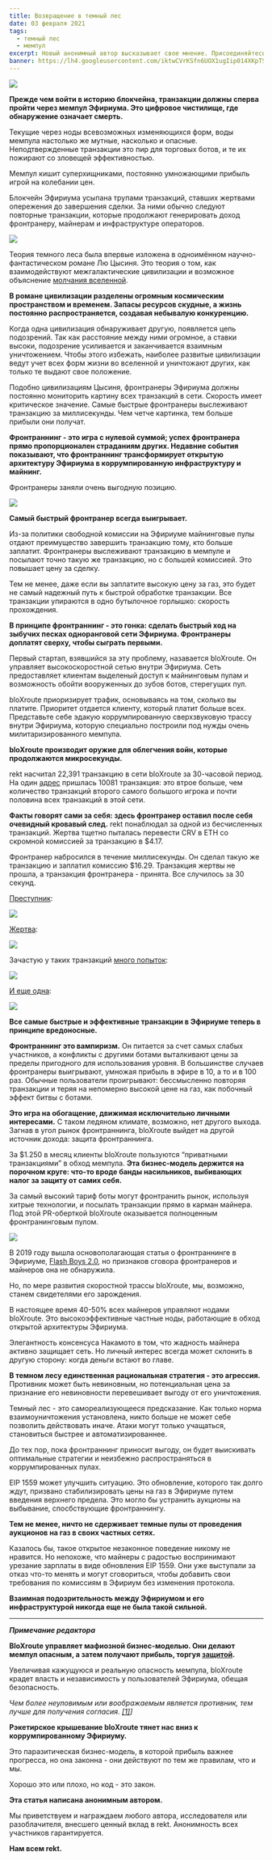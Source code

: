 ```yaml
---
title: Возвращение в темный лес
date: 03 февраля 2021
tags:
  - темный лес
  - мемпул
excerpt: Новый анонимный автор высказывает свое мнение. Присоединяйтесь к нашему путешествию вглубь Темного Леса, чтобы раскрыть бизнес-модель мафии под управлением bloXrouteLabs. Это вымогательство под предлогом защиты превращает Эфириум в платную игру, в которой могут выиграть только фронтранеры.
banner: https://lh4.googleusercontent.com/iktwCVrKSfn6UOX1ugIip014XKpTSpwNXbNv1GjBaFBxtvSqZdGNC8qGdqHpjCdmT_JZYMQ5E7OceWXGoHujsNVj7CCQdH4RCokX0SvEbsqSSadeMVzVLZHp-9rXGYbtTSGlQFmZ
---
```


![](https://lh4.googleusercontent.com/iktwCVrKSfn6UOX1ugIip014XKpTSpwNXbNv1GjBaFBxtvSqZdGNC8qGdqHpjCdmT_JZYMQ5E7OceWXGoHujsNVj7CCQdH4RCokX0SvEbsqSSadeMVzVLZHp-9rXGYbtTSGlQFmZ)

**Прежде чем войти в историю блокчейна, транзакции должны сперва пройти через мемпул Эфириума. Это цифровое чистилище, где обнаружение означает смерть.**

Текущие через ноды всевозможных изменяющихся форм, воды мемпула настолько же мутные, насколько и опасные. Неподтвержденные транзакции это пир для торговых ботов, и те их пожирают со зловещей эффективностью.

Мемпул кишит суперхищниками, постоянно умножающими прибыль игрой на колебании цен.

Блокчейн Эфириума усыпана трупами транзакций, ставших жертвами опережения до завершения сделки. За ними обычно следуют повторные транзакции, которые продолжают генерировать доход фронтранеру, майнерам и инфраструктуре операторов.

![](https://lh4.googleusercontent.com/Ze_6wdupdomp2nAWyruTbdV_EpwUX1hCrSqQn6hYRQ4ykClx-C3fKOJfDdbXK2PoDAdJN8FKlJzW1LE6q9Lt2rxU0tVrQ0czRPcq5FfK2975SQfLMGdsVWx6SK6tkfsYr0UnV3Nm)

Теория темного леса была впервые изложена в одноимённом научно-фантастическом романе Лю Цысиня. Это теория о том, как взаимодействуют межгалактические цивилизации и возможное объяснение [молчания вселенной](https://philosophy.stackexchange.com/questions/18127/dark-forest-postulate-used-to-explain-the-fermi-paradox).

**В романе цивилизации разделены огромным космическим пространством и временем. Запасы ресурсов скудные, а жизнь постоянно распространяется, создавая небывалую конкуренцию.**

Когда одна цивилизация обнаруживает другую, появляется цепь подозрений. Так как расстояние между ними огромное, а ставки высоки, подозрение усиливается и заканчивается взаимным уничтожением. Чтобы этого избежать, наиболее развитые цивилизации ведут учет всех форм жизни во вселенной и уничтожают других, как только те выдают свое положение. 

Подобно цивилизациям Цысиня, фронтранеры Эфириума должны постоянно мониторить картину всех транзакций в сети. Скорость имеет критическое значение. Самые быстрые фронтранеры выслеживают транзакцию за миллисекунды. Чем четче картинка, тем больше прибыли они получат.

**Фронтраннинг - это игра с нулевой суммой; успех фронтранера прямо пропорционален страданиям других. Недавние события показывают, что фронтраннинг трансформирует открытую архитектуру Эфириума в коррумпированную инфраструктуру и майнинг.**

Фронтранеры заняли очень выгодную позицию.

![](https://lh3.googleusercontent.com/5qnXgd3wmTEyiiW29895tetcYAKMUN0XoWpRddEPi64-PuJlzn3ymXvYzjUgH5UpFTqPelLoxmGyRyZezaQd_5jnOC4YTRhcErQOMZakWNhr3yeLiZ8UU5zLr_qnu-0c3ieKgOmx)

**Самый быстрый фронтранер всегда выигрывает.**

Из-за политики свободной комиссии на Эфириуме майнинговые пулы отдают преимущество завершить транзакцию тому, кто больше заплатит. Фронтранеры выслеживают транзакцию в мемпуле и посылают точно такую же транзакцию, но с большей комиссией. Это повышает цену за сделку.

Тем не менее, даже если вы заплатите высокую цену за газ, это будет не самый надежный путь к быстрой обработке транзакции. Все транзакции упираются в одно бутылочное горлышко: скорость прохождения.

**В принципе фронтраннинг  - это гонка: сделать быстрый ход на зыбучих песках одноранговой сети Эфириума. Фронтранеры доплатят сверху, чтобы сыграть первыми.**

Первый стартап, взявшийся за эту проблему, назавается bloXroute. Он управляет высокоскоростной сетью внутри Эфириума. Сеть предоставляет клиентам выделеный доступ к майнинговым пулам и возможность обойти вооруженных до зубов ботов, стерегущих пул.

bloXroute приоризирует трафик, основываясь на том, сколько вы платите. Приоритет отдается клиенту, который платит больше всех. Представьте себе эдакую коррумпированную сверхзвуковую трассу внутри Эфириума, которую специально построили под нужды очень милитаризированного мемпула. 

**bloXroute производит оружие для облегчения войн, которые продолжаются микросекунды.**

rekt насчитал 22,391 транзакцию в сети bloXroute за 30-часовой период. На один [адрес](https://etherscan.io/address/0xa57bd00134b2850b2a1c55860c9e9ea100fdd6cf) пришлась 10081 транзакция: это втрое больше, чем количество транзакций второго самого большого игрока и почти половина всех транзакций в этой сети.

**Факты говорят сами за себя: здесь фронтранер оставил после себя очевидный кровавый след.** rekt понаблюдал за одной из бесчисленных транзакций. Жертва тщетно пыталась перевести CRV в ETH со скромной комиссией за транзакцию в $4.17.

Фронтранер набросился в течение миллисекунды. Он сделал такую же транзакцию и заплатил комиссию $16.29. Транзакция жертвы не прошла, а транзакция фронтранера -  принята. Все случилось за 30 секунд.

[Преступник](https://etherscan.io/tx/0xafbba07b8638c2b9adba6320b12878518ceffd12b42fbed04506adf687a064a2):

![](https://lh4.googleusercontent.com/fG1SAIGuE4IRGiGtm-LKpCvAqt1X8aEsANDHBV9w4AHNLicD206CJkK0D66_DCThEh5j8KNHeclSk6LHbrVwH2Nj6Ls9EF4Uwjm4SGaE5N78TcuWyiJRmzpjVFOezOmVeAa_U9Nx)

[Жертва](https://etherscan.io/tx/0xafbba07b8638c2b9adba6320b12878518ceffd12b42fbed04506adf687a064a2):

![](https://lh3.googleusercontent.com/edRRJu6b45A-Y-OOkLscdA6Z0b6VdgY9YufUsp8nh4EjytLceyezgeLEFwfWJwBalKrtNr2_d-RGT7Pagg6LT0gU5J1xbPoHqfUOd3Hl_2O8_ggrpIXXsrynpF7IIPZsWazGRCWx)

Зачастую у таких транзакций [много попыток](https://etherscan.io/tx/0x83f14e55e4560a37deb60fc3f7103c5ea2a3ece0fce8c62c4f41c004057c3944):

![](https://lh3.googleusercontent.com/TfKlr15GdeXVna-GMqkcxt-rEQ7qE_1MmbUA_IkgSGbAQim2whKVsMAnOlTLjm5NmE6jKOio3HFcBvWTrkbGZX-IYSttdNW83A7-IgiovvHdckNi8lSTZNi_9_Ha4FpLbkYqM6tS)

[И еще одна](https://etherscan.io/tx/0xc2dd31b7219f6601c6ad1c8cd0fc0b4d2dbbcdbd89e833a9e4c066907d564c82):

![](https://lh5.googleusercontent.com/QR5w3eRawnOI6dPp1f5nMRxwBJaeKl465hCxKN3F5-F6m02gKOs5u1uKTyORv5GlxpVldPaVJRJsycs2SkJgA55jV2Mh2gut73J7PWxeU6tJ18bRYGqBS52hLZQVlstd2UYWuKTg)

**Все самые быстрые и эффективные транзакции в Эфириуме теперь в принципе вредоносные.**

**Фронтраннинг это вампиризм.** Он питается за счет самых слабых участников, а конфликты с другими ботами выталкивают цены за пределы пригодного для использования уровня. В большинстве случаев фронтранеры выигрывают, умножая прибыль в эфире в 10, а то и в 100 раз. Обычные пользователи проигрывают: бессмысленно повторяя транзакции и теряя на непомерно высокой цене на газ, как побочный эффект битвы с ботами.  

**Это игра на обогащение, движимая исключительно личными интересами.** С таком ледяном климате, возможно, нет другого выхода. Загнав в угол рынок фронтраннинга, bloXroute выйдет на другой источник дохода: защита фронтраннинга.

За $1.250 в месяц клиенты bloXroute пользуются “приватными транзакциями” в обход мемпула. **Эта бизнес-модель держится на порочном круге: что-то вроде банды насильников, выбивающих налог за защиту от самих себя.**

За самый высокий тариф боты могут фронтранить рынок, используя хитрые технологии, и посылать транзакции прямо в карман майнера. Под этой PR-оберткой bloXroute оказывается полноценным фронтранинговым пулом.

![](https://lh3.googleusercontent.com/0Jg2ErrAP6KEX0jbVstwqbdkno7gh2JeqVcR1E2rcnjetvYApdtYuXu4CrofHLRxDxxBfzG0X2wpRe1nnTU1U5UXPQb6FgKsvV3IqirCbIjauLUVLUnhghqSUSlB1QY4DYVvOLgk)

В 2019 году вышла основополагающая статья о фронтраннинге в Эфириуме, [Flash Boys 2.0](https://arxiv.org/pdf/1904.05234.pdf), но признаков сговора фронтранеров и майнеров она не обнаружила.

Но, по мере развития скоростной трассы bloXroute, мы, возможно, станем свидетелями его зарождения. 

В настоящее время 40-50% всех майнеров управляют нодами bloXroute. Это высокоэффективные частные ноды, работающие в обход открытой архитектуры Эфириума.

Элегантность консенсуса Накамото в том, что жадность майнера активно защищает сеть. Но личный интерес всегда может склонить в другую сторону: когда деньги встают во главе. 

**В темном лесу единственная рациональная стратегия - это агрессия.** Противник может быть невиновным, но потенциальная цена за признание его невиновности перевешивает выгоду от его уничтожения.

Темный лес - это самореализующееся предсказание. Как только норма взаимоуничтожения установлена, никто больше не может себе позволить действовать иначе. Атаки могут только учащаться, становиться быстрее и автоматизированнее.

До тех пор, пока фронтраннинг приносит выгоду, он будет выискивать оптимальные стратегии и неизбежно распространяться в коррумпированных пулах.

EIP 1559 может улучшить ситуацию. Это обновление, которого так долго ждут, призвано стабилизировать цены на газ в Эфириуме путем введения верхнего предела. Это могло бы устранить аукционы на выбывание, спосбствующие фронтраннингу.

**Тем не менее, ничто не сдерживает темные пулы от проведения аукционов на газ в своих частных сетях.**

Казалось бы, такое открытое незаконное поведение никому не нравится. Но непохоже, что майнеры с радостью воспринимают урезание зарплаты в виде обновления EIP 1559. Они уже выступали за отказ что-то менять и могут сговориться, чтобы добавить свои требования по комиссиям в Эфириум без изменения протокола. 

**Взаимная подозрительность между Эфириумом и его инфраструктурой никогда еще не была такой сильной.**

---

_**Примечание редактора**_

**BloXroute управляет мафиозной бизнес-моделью. Они делают мемпул опасным, а затем получают прибыль, торгуя [защитой](https://docs.bloxroute.com/apis/frontrunning-protection).**

Увеличивая кажущуюся и реальную опасность мемпула, bloXroute крадет власть и независимость у пользователей Эфириума, обещая безопасность.

_Чем более неуловимым или воображаемым является противник, тем лучше для получения согласия. [[1]](https://en.wikipedia.org/wiki/A_Short_History_of_Progress)]_

**Рэкетирское крышевание bloXroute тянет нас вниз к коррумпированному Эфириуму.**

Это паразитическая бизнес-модель, в которой прибыль важнее прогресса, но она законна - они действуют по тем же правилам, что и мы.

Хорошо это или плохо, но код - это закон.

**Эта статья написана анонимным автором.**

Мы приветствуем и награждаем любого автора, исследователя или разоблачителя, внесшего ценный вклад в rekt. Анонимность всех участников гарантируется. 

**Нам всем rekt.**
